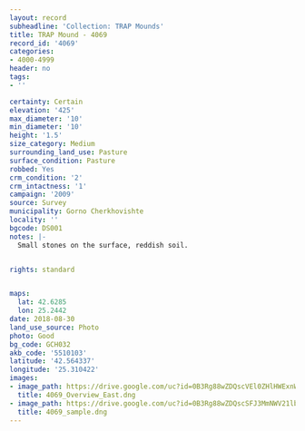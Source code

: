 ```yaml
---
layout: record
subheadline: 'Collection: TRAP Mounds'
title: TRAP Mound - 4069
record_id: '4069'
categories:
- 4000-4999
header: no
tags:
- ''

certainty: Certain
elevation: '425'
max_diameter: '10'
min_diameter: '10'
height: '1.5'
size_category: Medium
surrounding_land_use: Pasture
surface_condition: Pasture
robbed: Yes
crm_condition: '2'
crm_intactness: '1'
campaign: '2009'
source: Survey
municipality: Gorno Cherkhovishte
locality: ''
bgcode: DS001
notes: |-
  Small stones on the surface, reddish soil.


rights: standard


maps:
  lat: 42.6285
  lon: 25.2442
date: 2018-08-30
land_use_source: Photo
photo: Good
bg_code: GCH032
akb_code: '5510103'
latitude: '42.564337'
longitude: '25.310422'
images:
- image_path: https://drive.google.com/uc?id=0B3Rg88wZDQscVEl0ZHlHWExnWnc
  title: 4069_Overview_East.dng
- image_path: https://drive.google.com/uc?id=0B3Rg88wZDQscSFJ3MmNWV21lbDg
  title: 4069_sample.dng
---
```

